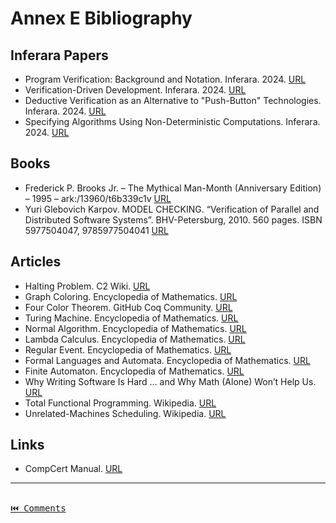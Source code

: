 # Annex E Bibliography

## Inferara Papers

- Program Verification: Background and Notation. Inferara. 2024. [URL](https://www.inferara.com/papers/program-verification-background-and-notation/)
- Verification-Driven Development. Inferara. 2024. [URL](https://www.inferara.com/papers/verification-driven-development/)
- Deductive Verification as an Alternative to "Push-Button" Technologies. Inferara. 2024. [URL](https://www.inferara.com/papers/deductive-verification-as-alternative-to-push-button-technologies/)
- Specifying Algorithms Using Non-Deterministic Computations. Inferara. 2024. [URL](https://www.inferara.com/papers/specifying-algorithms-using-non-deterministic-computations/)

## Books

- Frederick P. Brooks Jr. – The Mythical Man-Month (Anniversary Edition) – 1995 – ark:/13960/t6b339c1v [URL](https://www.oreilly.com/library/view/mythical-man-month-the/0201835959/)
- Yuri Glebovich Karpov. MODEL CHECKING. “Verification of Parallel and Distributed Software Systems”. BHV-Petersburg, 2010. 560 pages. ISBN 5977504047, 9785977504041 [URL](https://books.google.co.jp/books/about/MODEL_%D0%A1HECKING_%D0%92%D0%B5%D1%80%D0%B8%D1%84%D0%B8%D0%BA%D0%B0%D1%86%D0%B8%D1%8F.html?id=xpui56eRsHgC&redir_esc=y)

## Articles

- Halting Problem. C2 Wiki. [URL](http://wiki.c2.com/?HaltingProblem)
- Graph Coloring. Encyclopedia of Mathematics. [URL](https://encyclopediaofmath.org/wiki/Graph_colouring)
- Four Color Theorem. GitHub Coq Community. [URL](https://github.com/coq-community/fourcolor)
- Turing Machine. Encyclopedia of Mathematics. [URL](https://encyclopediaofmath.org/wiki/Turing_machine)
- Normal Algorithm. Encyclopedia of Mathematics. [URL](https://encyclopediaofmath.org/wiki/Normal_algorithm)
- Lambda Calculus. Encyclopedia of Mathematics. [URL](https://encyclopediaofmath.org/wiki/Lambda-calculus)
- Regular Event. Encyclopedia of Mathematics. [URL](https://encyclopediaofmath.org/wiki/Regular_event)
- Formal Languages and Automata. Encyclopedia of Mathematics. [URL](https://encyclopediaofmath.org/wiki/Formal_languages_and_automata)
- Finite Automaton. Encyclopedia of Mathematics. [URL](https://encyclopediaofmath.org/wiki/Automaton,_finite)
- Why Writing Software Is Hard … and Why Math (Alone) Won’t Help Us. [URL](https://pron.github.io/posts/correctness-and-complexity)
- Total Functional Programming. Wikipedia. [URL](https://en.wikipedia.org/wiki/Total_functional_programming)
- Unrelated-Machines Scheduling. Wikipedia. [URL](https://en.wikipedia.org/wiki/Unrelated-machines_scheduling)

## Links

- CompCert Manual. [URL](https://compcert.org/man/manual001.html)

---

[<kbd><br>⏮️ Comments<br><br></kbd>](./comments.md)
